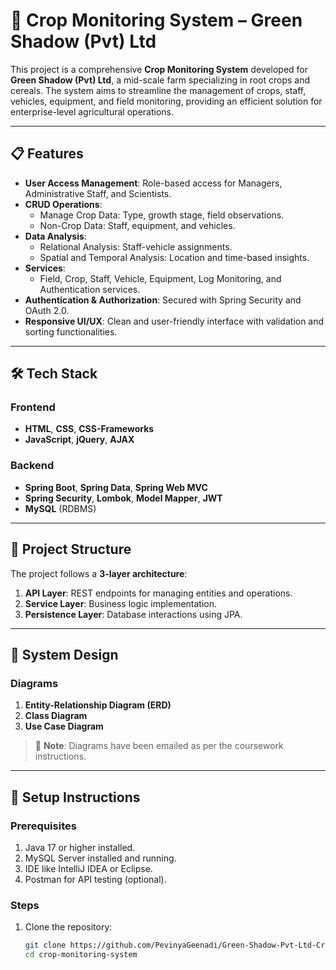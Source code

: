 # 🌾 Crop Monitoring System – Green Shadow (Pvt) Ltd

This project is a comprehensive **Crop Monitoring System** developed for **Green Shadow (Pvt) Ltd**, a mid-scale farm specializing in root crops and cereals. The system aims to streamline the management of crops, staff, vehicles, equipment, and field monitoring, providing an efficient solution for enterprise-level agricultural operations.

---

## 📋 Features

- **User Access Management**: Role-based access for Managers, Administrative Staff, and Scientists.
- **CRUD Operations**:
  - Manage Crop Data: Type, growth stage, field observations.
  - Non-Crop Data: Staff, equipment, and vehicles.
- **Data Analysis**:
  - Relational Analysis: Staff-vehicle assignments.
  - Spatial and Temporal Analysis: Location and time-based insights.
- **Services**:
  - Field, Crop, Staff, Vehicle, Equipment, Log Monitoring, and Authentication services.
- **Authentication & Authorization**: Secured with Spring Security and OAuth 2.0.
- **Responsive UI/UX**: Clean and user-friendly interface with validation and sorting functionalities.

---

## 🛠️ Tech Stack

### Frontend
- **HTML**, **CSS**, **CSS-Frameworks**
- **JavaScript**, **jQuery**, **AJAX**

### Backend
- **Spring Boot**, **Spring Data**, **Spring Web MVC**
- **Spring Security**, **Lombok**, **Model Mapper**, **JWT**
- **MySQL** (RDBMS)

---

## 📂 Project Structure

The project follows a **3-layer architecture**:
1. **API Layer**: REST endpoints for managing entities and operations.
2. **Service Layer**: Business logic implementation.
3. **Persistence Layer**: Database interactions using JPA.

---

## 📐 System Design

### Diagrams
1. **Entity-Relationship Diagram (ERD)**
2. **Class Diagram**
3. **Use Case Diagram**

> 📧 **Note**: Diagrams have been emailed as per the coursework instructions.

---

## 🚀 Setup Instructions

### Prerequisites
1. Java 17 or higher installed.
2. MySQL Server installed and running.
3. IDE like IntelliJ IDEA or Eclipse.
4. Postman for API testing (optional).

### Steps
1. Clone the repository:
   ```bash
   git clone https://github.com/PevinyaGeenadi/Green-Shadow-Pvt-Ltd-Crop-monitoring-system
   cd crop-monitoring-system
